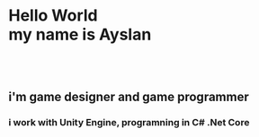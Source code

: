 <h1>Hello World <br> my name is Ayslan</h1>
<br>
<br>
<h2>i'm game designer and game programmer</h2>
<h3>i work with Unity Engine, programning in C# .Net Core</h3>